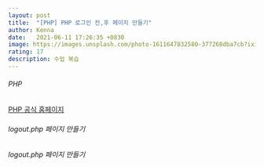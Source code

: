 ```yaml
---
layout: post
title:  "[PHP] PHP 로그인 전,후 페이지 만들기"
author: Kenna
date:   2021-06-11 17:26:35 +0830
image: https://images.unsplash.com/photo-1611647832580-377268dba7cb?ixid=MnwxMjA3fDB8MHxzZWFyY2h8OHx8cGhwfGVufDB8fDB8fA%3D%3D&ixlib=rb-1.2.1&auto=format&fit=crop&w=500&q=60
rating: 17
description: 수업 복습
---
```


###### PHP
[PHP 공식 홈페이지]("https://www.php.net/")

###### logout.php 페이지 만들기

###### logout.php 페이지 만들기
